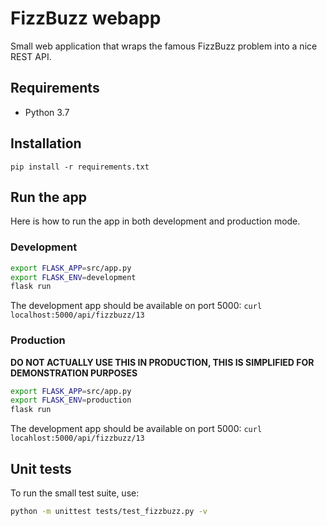 # FizzBuzz webapp

Small web application that wraps the famous FizzBuzz problem into a nice REST API.

## Requirements

- Python 3.7

## Installation

`pip install -r requirements.txt`

## Run the app

Here is how to run the app in both development and production mode.

### Development

```bash
export FLASK_APP=src/app.py
export FLASK_ENV=development
flask run
```

The development app should be available on port 5000:
`curl localhost:5000/api/fizzbuzz/13`

### Production

**DO NOT ACTUALLY USE THIS IN PRODUCTION, THIS IS SIMPLIFIED FOR DEMONSTRATION PURPOSES**
```bash
export FLASK_APP=src/app.py
export FLASK_ENV=production
flask run
```

The development app should be available on port 5000:
`curl locahlost:5000/api/fizzbuzz/13`

## Unit tests
To run the small test suite, use:
```bash
python -m unittest tests/test_fizzbuzz.py -v
```
